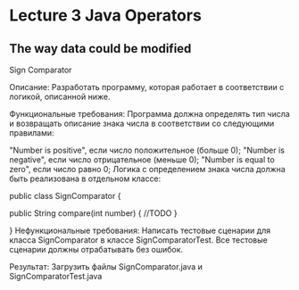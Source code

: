 # Lecture 3 Java Operators 
## The way data could be modified

Sign Comparator

Описание:
Разработать программу, которая работает в соответствии с логикой, описанной ниже.

Функциональные требования:
Программа должна определять тип числа и возвращать описание знака числа в соответствии со следующими правилами:

"Number is positive", если число положительное (больше 0);
"Number is negative", если число отрицательное (меньше 0);
"Number is equal to zero", если число равно 0;
Логика с определением знака числа должна быть реализована в отдельном классе:

public class SignComparator {
  
  public String compare(int number) {
    //TODO
  }
  
}
Нефункциональные требования:
Написать тестовые сценарии для класса SignComparator в классе SignComparatorTest. Все тестовые сценарии должны отрабатывать без ошибок.

Результат:
Загрузить файлы SignComparator.java и SignComparatorTest.java